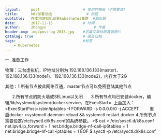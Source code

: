 ```yaml
---
layout:     post                    # 使用的布局（不需要改）
title:      k8s部署总结                # 标题 
subtitle:   在本地虚拟机部署kubernetes集群  #副标题
date:       2017-11-15              # 时间
author:     zhangys                      # 作者
header-img: img/post-bg-2015.jpg    #这篇文章标题背景图片
catalog: true                       # 是否归档
tags:                               #标签
    - Kubernetes
---
```


一. 准备工作

物理：三台虚拟机，IP地址分别为 192.168.136.133(master)、192.168.136.133(node1)、192.168.136.133(node2)，内存大于2G

其他：1.所有节点彼此网络互通，master节点可以免密登陆其他节点

       2.所有节点的防火墙或SELinux以关闭
       3.所有节点均已安装docker，编辑/lib/systemd/system/docker.service，在ExecStart=..上面加入：
           >ExecStartPost=/sbin/iptables -I FORWARD -s 0.0.0.0/0 -j ACCEPT
         重启docker
           >systemctl daemon-reload && systemctl restart docker
       4.所有节点需要设定/etc/sysctl.d/k8s.conf的系统参数。
           >$ cat <<EOF > /etc/sysctl.d/k8s.conf
             net.ipv4.ip_forward = 1
             net.bridge.bridge-nf-call-ip6tables = 1
             net.bridge.bridge-nf-call-iptables = 1
             EOF
            $ sysctl -p /etc/sysctl.d/k8s.conf

